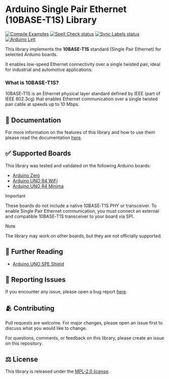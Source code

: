  Arduino Single Pair Ethernet (10BASE-T1S) Library
====================
[![Compile Examples](https://github.com/bcmi-labs/Arduino_10BASE_T1S/workflows/Compile%20Examples/badge.svg)](https://github.com/bcmi-labs/Arduino_10BASE_T1S/actions?workflow=Compile+Examples)
[![Spell Check status](https://github.com/bcmi-labs/Arduino_10BASE_T1S/actions/workflows/spell-check-task.yml/badge.svg)](https://github.com/bcmi-labs/Arduino_10BASE_T1S/actions/workflows/spell-check-task.yml)
[![Sync Labels status](https://github.com/bcmi-labs/Arduino_10BASE_T1S/actions/workflows/sync-labels.yml/badge.svg)](https://github.com/bcmi-labs/Arduino_10BASE_T1S/actions/workflows/sync-labels.yml)
[![Arduino Lint](https://github.com/bcmi-labs/Arduino_10BASE_T1S/workflows/Arduino%20Lint/badge.svg)](https://github.com/bcmi-labs/Arduino_10BASE_T1S/actions?workflow=Arduino+Lint)

This library implements the **10BASE-T1S** standard (Single Pair Ethernet) for selected Arduino boards.  

It enables low-speed Ethernet connectivity over a single twisted pair, ideal for industrial and automotive applications.

### What is 10BASE-T1S?
10BASE‑T1S is an Ethernet physical layer standard defined by IEEE (part of IEEE 802.3cg) that enables Ethernet communication over a single twisted pair cable at speeds up to 10 Mbps.

## 📖 Documentation
For more information on the features of this library and how to use them please read the documentation [here](./docs/).

## ✅ Supported Boards

This library was tested and validated on the following Arduino boards:
- [Arduino Zero](https://store.arduino.cc/products/arduino-zero)
- [Arduino UNO R4 WiFi](https://store.arduino.cc/products/uno-r4-wifi)
- [Arduino UNO R4 Minima](https://store.arduino.cc/products/uno-r4-minima)

> [!IMPORTANT]
> These boards do not include a native 10BASE‑T1S PHY or transceiver.
To enable Single Pair Ethernet communication, you must connect an external and compatible 10BASE‑T1S transceiver to your board via SPI.

> [!NOTE]
> The library may work on other boards, but they are not officially supported.

## 📕 Further Reading
- [Arduino UNO SPE Shield](https://docs.arduino.cc/hardware/spe-shield/)

## 🐛 Reporting Issues

If you encounter any issue, please open a bug report [here](https://github.com/arduino-libraries/Arduino_10BASE_T1S/issues). 

## 🫂 Contributing

Pull requests are welcome. For major changes, please open an issue first to discuss what you would like to change.

For questions, comments, or feedback on this library, please create an issue on this repository.

## ⚖️ License

This library is released under the [MPL-2.0 license](http://mozilla.org/MPL/2.0/).